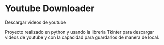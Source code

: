 # Youtube Downloader
Descargar videos de youtube


Proyecto realizado en python y usando la libreria Tkinter para descargar videos de youtube y con la capacidad para guardarlos de manera de local.
